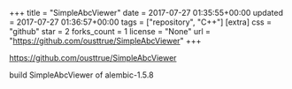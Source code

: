+++
title = "SimpleAbcViewer"
date = 2017-07-27 01:35:55+00:00
updated = 2017-07-27 01:36:57+00:00
tags = ["repository", "C++"]
[extra]
css = "github"
star = 2
forks_count = 1
license = "None"
url = "https://github.com/ousttrue/SimpleAbcViewer"
+++

<https://github.com/ousttrue/SimpleAbcViewer>

build SimpleAbcViewer of alembic-1.5.8
